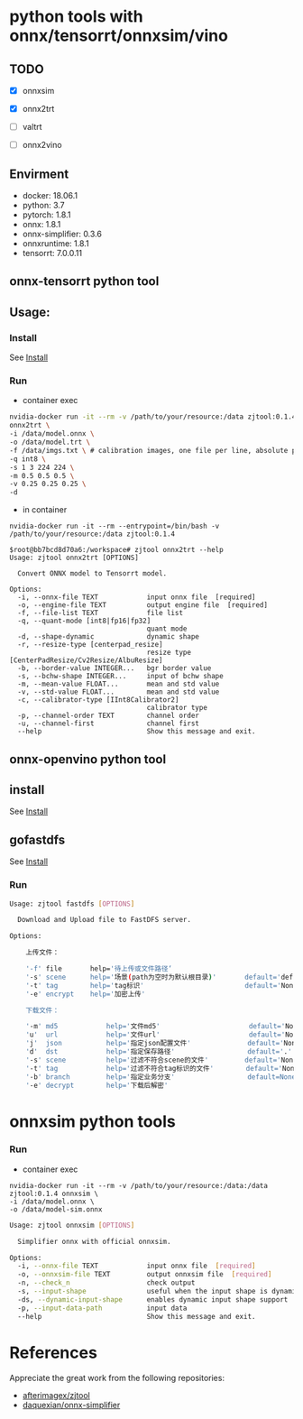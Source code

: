 # python tools with onnx/tensorrt/onnxsim/vino

## TODO
- [x] onnxsim
- [x] onnx2trt
- [ ] valtrt
- [ ] onnx2vino


## Envirment

- docker: 18.06.1
- python: 3.7
- pytorch: 1.8.1
- onnx: 1.8.1
- onnx-simplifier: 0.3.6
- onnxruntime: 1.8.1
- tensorrt: 7.0.0.11

## onnx-tensorrt python tool

## Usage:

### Install

See [Install](docker/README.md)

### Run

+ container exec

```bash
nvidia-docker run -it --rm -v /path/to/your/resource:/data zjtool:0.1.4 \
onnx2trt \
-i /data/model.onnx \
-o /data/model.trt \
-f /data/imgs.txt \ # calibration images, one file per line, absolute path in container
-q int8 \
-s 1 3 224 224 \
-m 0.5 0.5 0.5 \
-v 0.25 0.25 0.25 \
-d
```

+ in container

```
nvidia-docker run -it --rm --entrypoint=/bin/bash -v /path/to/your/resource:/data zjtool:0.1.4

$root@bb7bcd8d70a6:/workspace# zjtool onnx2trt --help
Usage: zjtool onnx2trt [OPTIONS]

  Convert ONNX model to Tensorrt model.

Options:
  -i, --onnx-file TEXT            input onnx file  [required]
  -o, --engine-file TEXT          output engine file  [required]
  -f, --file-list TEXT            file list
  -q, --quant-mode [int8|fp16|fp32]
                                  quant mode
  -d, --shape-dynamic             dynamic shape
  -r, --resize-type [centerpad_resize]
                                  resize type [CenterPadResize/Cv2Resize/AlbuResize]
  -b, --border-value INTEGER...   bgr border value
  -s, --bchw-shape INTEGER...     input of bchw shape
  -m, --mean-value FLOAT...       mean and std value
  -v, --std-value FLOAT...        mean and std value
  -c, --calibrator-type [IInt8Calibrator2]
                                  calibrator type
  -p, --channel-order TEXT        channel order
  -u, --channel-first             channel first
  --help                          Show this message and exit.
```

## onnx-openvino python tool

## install

See [Install](zjtool/onnx2vino/README.md)

## gofastdfs

See [Install](zjtool/fastdfs/README.md)
​
### Run
```bash
Usage: zjtool fastdfs [OPTIONS]

  Download and Upload file to FastDFS server.

Options:

    上传文件：

    '-f' file       help='待上传或文件路径‘
    '-s' scene      help='场景(path为空时为默认根目录)'       default='default'
    '-t' tag        help='tag标识'                         default='None'
    '-e' encrypt    help='加密上传'

    下载文件：

    '-m' md5            help='文件md5'                      default='None'
    'u'  url            help='文件url'                      default='None'
    'j'  json           help='指定json配置文件'              default='None'
    'd'  dst            help='指定保存路径'                  default='.'
    '-s' scene          help='过滤不符合scene的文件'         default='None'
    '-t' tag            help='过滤不符合tag标识的文件'        default='None'
    '-b' branch         help='指定业务分支'                  default=None
    '-e' decrypt        help='下载后解密'
```

# onnxsim python tools

### Run
+ container exec

```
nvidia-docker run -it --rm -v /path/to/your/resource:/data:/data zjtool:0.1.4 onnxsim \
-i /data/model.onnx \
-o /data/model-sim.onnx
```

```bash
Usage: zjtool onnxsim [OPTIONS]

  Simplifier onnx with official onnxsim.

Options:
  -i, --onnx-file TEXT            input onnx file  [required]
  -o, --onnxsim-file TEXT         output onnxsim file  [required]
  -n, --check_n                   check output
  -s, --input-shape               useful when the input shape is dynamic
  -ds, --dynamic-input-shape      enables dynamic input shape support
  -p, --input-data-path           input data
  --help                          Show this message and exit.
```

# References

Appreciate the great work from the following repositories:
+ [afterimagex/zjtool](https://github.com/afterimagex/zjtool)
+ [daquexian/onnx-simplifier](https://github.com/daquexian/onnx-simplifier)
